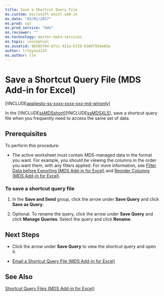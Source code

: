 ```yaml
---
title: Save a Shortcut Query File
ms.custom: microsoft-excel-add-in
ms.date: "03/01/2017"
ms.prod: sql
ms.prod_service: "mds"
ms.reviewer: ""
ms.technology: master-data-services
ms.topic: conceptual
ms.assetid: 98385f84-67cc-421a-b729-91847954e03e
author: lrtoyou1223
ms.author: lle
---
```

# Save a Shortcut Query File (MDS Add-in for Excel)

[!INCLUDE[appliesto-ss-xxxx-xxxx-xxx-md-winonly](../../includes/appliesto-ss-xxxx-xxxx-xxx-md-winonly.md)]

  In the [!INCLUDE[ssMDSshort](../../includes/ssmdsshort-md.md)][!INCLUDE[ssMDSXLS](../../includes/ssmdsxls-md.md)], save a shortcut query file when you frequently need to access the same set of data.  
  
## Prerequisites  
 To perform this procedure:  
  
-   The active worksheet must contain MDS-managed data in the format you want. For example, you should be viewing the columns in the order you want them, with any filters applied. For more information, see [Filter Data before Exporting &#40;MDS Add-in for Excel&#41;](../../master-data-services/microsoft-excel-add-in/filter-data-before-exporting-mds-add-in-for-excel.md) and [Reorder Columns &#40;MDS Add-in for Excel&#41;](../../master-data-services/microsoft-excel-add-in/reorder-columns-mds-add-in-for-excel.md).  
  
### To save a shortcut query file  
  
1.  In the **Save and Send** group, click the arrow under **Save Query** and click **Save as Query**.  
  
2.  Optional. To rename the query, click the arrow under **Save Query** and click **Manage Queries**. Select the query and click **Rename**.  
  
## Next Steps  
  
-   Click the arrow under **Save Query** to view the shortcut query and open it.  
  
-   [Email a Shortcut Query File &#40;MDS Add-in for Excel&#41;](../../master-data-services/microsoft-excel-add-in/email-a-shortcut-query-file-mds-add-in-for-excel.md)  
  
## See Also  
 [Shortcut Query Files &#40;MDS Add-in for Excel&#41;](../../master-data-services/microsoft-excel-add-in/shortcut-query-files-mds-add-in-for-excel.md)  
  
  

